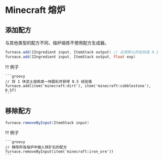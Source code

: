 # Minecraft 熔炉

## 添加配方

与其他类型的配方不同，熔炉熔炼不使用配方生成器。

```groovy
furnace.add(IIngredient input, ItemStack output) // 应用默认的经验值 0.1
furnace.add(IIngredient input, ItemStack output, float exp)
```

!!! 例子

    ```groovy
    // 将 1 块泥土熔炼成一块圆石并获得 0.5 经验值
    furnace.add(item('minecraft:dirt'), item('minecraft:cobblestone'), 0.5f)
    ```

## 移除配方

```groovy
furnace.removeByInput(ItemStack input)
```

!!! 例子

    ```groovy
    // 移除所有熔炉中输入铁矿石的配方
    furnace.removeByInput(item('minecraft:iron_ore'))
    ```
